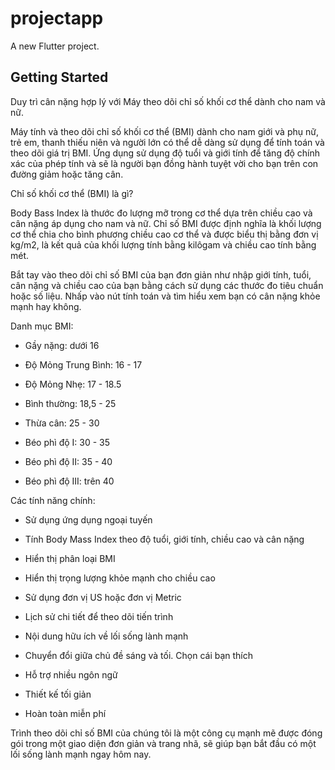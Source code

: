# projectapp

A new Flutter project.

## Getting Started

Duy trì cân nặng hợp lý với Máy theo dõi chỉ số khối cơ thể dành cho nam và nữ.


Máy tính và theo dõi chỉ số khối cơ thể (BMI) dành cho nam giới và phụ nữ, trẻ em, thanh thiếu niên và người lớn có thể dễ dàng sử dụng để tính toán và theo dõi giá trị BMI. Ứng dụng sử dụng độ tuổi và giới tính để tăng độ chính xác của phép tính và sẽ là người bạn đồng hành tuyệt vời cho bạn trên con đường giảm hoặc tăng cân.


Chỉ số khối cơ thể (BMI) là gì?

Body Bass Index là thước đo lượng mỡ trong cơ thể dựa trên chiều cao và cân nặng áp dụng cho nam và nữ. Chỉ số BMI được định nghĩa là khối lượng cơ thể chia cho bình phương chiều cao cơ thể và được biểu thị bằng đơn vị kg/m2, là kết quả của khối lượng tính bằng kilôgam và chiều cao tính bằng mét.


Bắt tay vào theo dõi chỉ số BMI của bạn đơn giản như nhập giới tính, tuổi, cân nặng và chiều cao của bạn bằng cách sử dụng các thước đo tiêu chuẩn hoặc số liệu. Nhấp vào nút tính toán và tìm hiểu xem bạn có cân nặng khỏe mạnh hay không.


Danh mục BMI:

- Gầy nặng: dưới 16

- Độ Mỏng Trung Bình: 16 - 17

- Độ Mỏng Nhẹ: 17 - 18.5

- Bình thường: 18,5 - 25

- Thừa cân: 25 - 30

- Béo phì độ I: 30 - 35

- Béo phì độ II: 35 - 40

- Béo phì độ III: trên 40


Các tính năng chính:

- Sử dụng ứng dụng ngoại tuyến

- Tính Body Mass Index theo độ tuổi, giới tính, chiều cao và cân nặng

- Hiển thị phân loại BMI

- Hiển thị trọng lượng khỏe mạnh cho chiều cao

- Sử dụng đơn vị US hoặc đơn vị Metric

- Lịch sử chi tiết để theo dõi tiến trình

- Nội dung hữu ích về lối sống lành mạnh

- Chuyển đổi giữa chủ đề sáng và tối. Chọn cái bạn thích

- Hỗ trợ nhiều ngôn ngữ

- Thiết kế tối giản

- Hoàn toàn miễn phí


Trình theo dõi chỉ số BMI của chúng tôi là một công cụ mạnh mẽ được đóng gói trong một giao diện đơn giản và trang nhã, sẽ giúp bạn bắt đầu có một lối sống lành mạnh ngay hôm nay.
